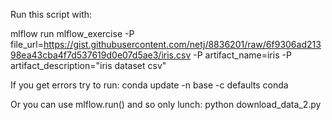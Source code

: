 Run this script with:

mlflow run mlflow_exercise -P file_url=https://gist.githubusercontent.com/netj/8836201/raw/6f9306ad21398ea43cba4f7d537619d0e07d5ae3/iris.csv -P artifact_name=iris -P artifact_description="iris dataset csv"

If you get errors try to run:
conda update -n base -c defaults conda

Or you can use mlflow.run() and so only lunch:
python download_data_2.py
